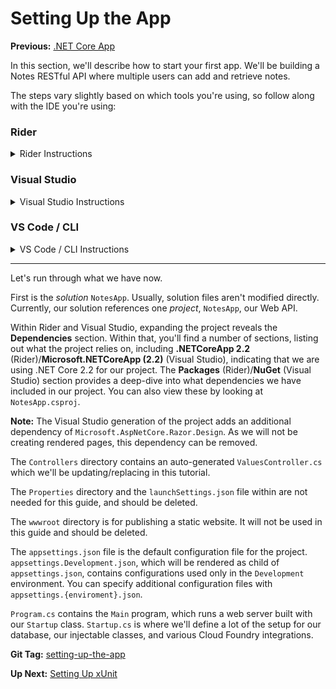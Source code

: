 # Setting Up the App

**Previous:** [.NET Core App](Home#net-core-app)

In this section, we'll describe how to start your first app. We'll be building a Notes RESTful API where multiple users can add and retrieve notes.

The steps vary slightly based on which tools you're using, so follow along with the IDE you're using:

### Rider

<details>
    <summary>Rider Instructions</summary>
    <blockquote>

<details>
    <summary>Run <strong>Rider</strong>.</summary>
    <a href="intro-rider-welcome.png" target="_blank">
        ![intro-rider-welcome.png](intro-rider-welcome.png)
    </a>
</details>

***

<details>
    <summary>Click <strong>New Solution</strong> and choose <strong>Empty Solution</strong>. Name it <strong>NotesApp</strong>.</summary>
    <a href="intro-rider-new-solution.png" target="_blank">
        ![intro-rider-new-solution.png](intro-rider-new-solution.png)
    </a>
</details>

***

<details>
    <summary>Right-click on the solution and add a new project.</summary>
    <a href="intro-rider-new-project-menu.png" target="_blank">
        ![intro-rider-new-project-menu.png](intro-rider-new-project-menu.png)
    </a>
</details>

***

<details>
    <summary>Select <strong>ASP.NET Core Web Application</strong> from the <strong>.NET Core</strong> section. Name it <strong>NotesApp</strong>.</summary>
    <a href="intro-rider-new-project.png" target="_blank">
        ![intro-rider-new-project.png](intro-rider-new-project.png)
    </a>
</details>

***

<details>
    <summary>Let's take a look at the generated project in the <strong>Solution Explorer</strong>.</summary>
    <a href="intro-rider-solution-explorer.png" target="_blank">
        ![intro-rider-solution-explorer.png](intro-rider-solution-explorer.png)
    </a>
</details>
    </blockquote>
</details>

### Visual Studio

<details>
    <summary>Visual Studio Instructions</summary>
    <blockquote>

<details>
    <summary>Run <strong>Visual Studio</strong> and select the <strong>File</strong> menu.</summary>
    <a href="intro-visual-studio-new-menus.png" target="_blank">
        ![intro-visual-studio-new-menus.png](intro-visual-studio-new-menus.png)
    </a>
</details>

***

<details>
    <summary>Click <strong>New > Project</strong>. The template for an <strong>Empty Solution</strong> can be found until the <strong>Other Project Types</strong> section. Select it and name the solution <strong>NotesApp</strong>.</summary>
    <a href="intro-visual-studio-new-solution.png" target="_blank">
        ![intro-visual-studio-new-solution.png](intro-visual-studio-new-solution.png)
    </a>
</details>

***

<details>
    <summary>Right-click on the solution and add a new project.</summary>
    <a href="intro-visual-studio-new-project-menu.png" target="_blank">
        ![intro-visual-studio-new-project-menu.png](intro-visual-studio-new-project-menu.png)
    </a>
</details>

***

<details>
    <summary>Select <strong>ASP.NET Core Web Application</strong> template and name the project <strong>NotesApp</strong>.</summary>
    <a href="intro-visual-studio-new-project.png" target="_blank">
        ![intro-visual-studio-new-project.png](intro-visual-studio-new-project.png)
    </a>
</details>

***

<details>
    <summary>You'll be presented with another dialog at this point, giving you different setups for an <strong>ASP.NET Core Web Application</strong>. Select <strong>API</strong> and hit <strong>OK</strong>.</summary>
    <a href="intro-visual-studio-new-project-2.png" target="_blank">
        ![intro-visual-studio-new-project-2.png](intro-visual-studio-new-project-2.png)
    </a>
</details>

***

<details>
    <summary>Let's take a look at the generated project in the <strong>Solution Explorer</strong>.</summary>
    <a href="intro-visual-studio-solution-explorer.png" target="_blank">
        ![intro-visual-studio-solution-explorer.png](intro-visual-studio-solution-explorer.png)
    </a>
</details>
    </blockquote>
</details>

### VS Code / CLI

<details>
    <summary>VS Code / CLI Instructions</summary>
    <blockquote>

On the command-line, in your workspace, within a folder of your choice, run:

```bash
dotnet new sln -n "NotesApp"
```

This will create a new empty solution with the name `NotesApp`.

***

Next we'll create our project:

```bash
dotnet new webapi -n "NotesApp" -o "NotesApp"
```

This will create a new ASP.NET Core Web API project called `NotesApp` and place it in a directory called `NotesApp`. We still need to add it to the solution, though, so you'll need to run:

```bash
dotnet sln "NotesApp.sln" add "NotesApp/NotesApp.csproj"
```
to link it to the solution.

***

Now you should be able to open the directory containing your `NotesApp.sln` in VS Code to take a look through the files that were created.
    </blockquote>
</details>

***

Let's run through what we have now.

First is the *solution* `NotesApp`. Usually, solution files aren't modified directly. Currently, our solution references one *project*, `NotesApp`, our Web API.

Within Rider and Visual Studio, expanding the project reveals the **Dependencies** section. Within that, you'll find a number of sections, listing out what the project relies on, including **.NETCoreApp 2.2** (Rider)/**Microsoft.NETCoreApp (2.2)** (Visual Studio), indicating that we are using .NET Core 2.2 for our project. The **Packages** (Rider)/**NuGet** (Visual Studio) section provides a deep-dive into what dependencies we have included in our project. You can also view these by looking at `NotesApp.csproj`.

**Note:** The Visual Studio generation of the project adds an additional dependency of `Microsoft.AspNetCore.Razor.Design`. As we will not be creating rendered pages, this dependency can be removed.

The `Controllers` directory contains an auto-generated `ValuesController.cs` which we'll be updating/replacing in this tutorial.

The `Properties` directory and the `launchSettings.json` file within are not needed for this guide, and should be deleted.

The `wwwroot` directory is for publishing a static website. It will not be used in this guide and should be deleted.

The `appsettings.json` file is the default configuration file for the project. `appsettings.Development.json`, which will be rendered as child of `appsettings.json`, contains configurations used only in the `Development` environment. You can specify additional configuration files with `appsettings.{enviroment}.json`.

`Program.cs` contains the `Main` program, which runs a web server built with our `Startup` class. `Startup.cs` is where we'll define a lot of the setup for our database, our injectable classes, and various Cloud Foundry integrations.

**Git Tag:** [setting-up-the-app](../tree/setting-up-the-app)

**Up Next:** [Setting Up xUnit](../setting-up-xunit)
